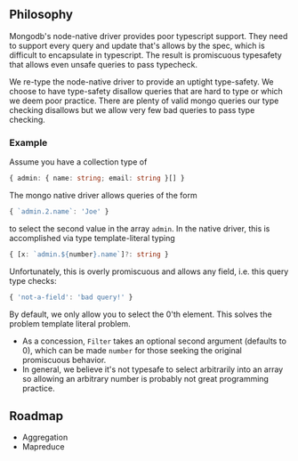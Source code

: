 ##

## Philosophy
Mongodb's node-native driver provides poor typescript support.  They need to support every query and update that's allows by the spec, which is difficult to encapsulate in typescript.  The result is promiscuous typesafety that allows even unsafe queries to pass typecheck.

We re-type the node-native driver to provide an uptight type-safety.  We choose to have type-safety disallow queries that are hard to type or which we deem poor practice.  There are plenty of valid mongo queries our type checking disallows but we allow very few bad queries to pass type checking.

### Example
Assume you have a collection type of
```ts
{ admin: { name: string; email: string }[] }
```
The mongo native driver allows queries of the form
```ts
{ `admin.2.name`: 'Joe' }
```
to select the second value in the array `admin`.  In the native driver, this is accomplished via type template-literal typing
```ts
{ [x: `admin.${number}.name`]?: string }
```
Unfortunately, this is overly promiscuous and allows any field, i.e. this query type checks:
```ts
{ 'not-a-field': 'bad query!' }
```
By default, we only allow you to select the 0'th element.  This solves the problem template literal problem.
- As a concession, `Filter` takes an optional second argument (defaults to 0), which can be made `number` for those seeking the original promiscuous behavior.
- In general, we believe it's not typesafe to select arbitrarily into an array so allowing an arbitrary number is probably not great programming practice.

## Roadmap
- Aggregation
- Mapreduce